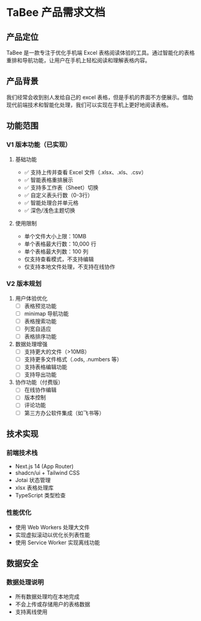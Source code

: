 # TaBee 产品需求文档

## 产品定位

TaBee 是一款专注于优化手机端 Excel 表格阅读体验的工具。通过智能化的表格重排和导航功能，让用户在手机上轻松阅读和理解表格内容。

## 产品背景

我们经常会收到别人发给自己的 excel 表格，但是手机的界面不方便展示。借助现代前端技术和智能化处理，我们可以实现在手机上更好地阅读表格。

## 功能范围

### V1 版本功能（已实现）

1. 基础功能
   - ✅ 支持上传并查看 Excel 文件（.xlsx、.xls、.csv）
   - ✅ 智能表格重排展示
   - ✅ 支持多工作表（Sheet）切换
   - ✅ 自定义表头行数（0-3行）
   - ✅ 智能处理合并单元格
   - ✅ 深色/浅色主题切换

2. 使用限制
   - 单个文件大小上限：10MB
   - 单个表格最大行数：10,000 行
   - 单个表格最大列数：100 列
   - 仅支持查看模式，不支持编辑
   - 仅支持本地文件处理，不支持在线协作

### V2 版本规划

1. 用户体验优化
   - [ ] 表格预览功能
   - [ ] minimap 导航功能
   - [ ] 表格搜索功能
   - [ ] 列宽自适应
   - [ ] 表格排序功能

2. 数据处理增强
   - [ ] 支持更大的文件（>10MB）
   - [ ] 支持更多文件格式（.ods, .numbers 等）
   - [ ] 支持表格编辑功能
   - [ ] 支持导出功能

3. 协作功能（付费版）
   - [ ] 在线协作编辑
   - [ ] 版本控制
   - [ ] 评论功能
   - [ ] 第三方办公软件集成（如飞书等）

## 技术实现

### 前端技术栈
- Next.js 14 (App Router)
- shadcn/ui + Tailwind CSS
- Jotai 状态管理
- xlsx 表格处理库
- TypeScript 类型检查

### 性能优化
- 使用 Web Workers 处理大文件
- 实现虚拟滚动以优化长列表性能
- 使用 Service Worker 实现离线功能

## 数据安全

### 数据处理说明
- 所有数据处理均在本地完成
- 不会上传或存储用户的表格数据
- 支持离线使用
